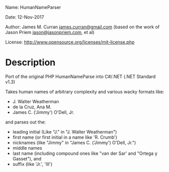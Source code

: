 Name:			HumanNameParser

Date:			12-Nov-2017

Author:		James M. Curran <james.curran@gmail.com> 
          (based on the work of Jason Priem <jason@jasonpriem.com>, et al)

License:		<http://www.opensource.org/licenses/mit-license.php>


# Description
Port of the original PHP HumanNameParse into C#/.NET (.NET Standard v1.3)

Takes human names of arbitrary complexity and various wacky formats like:

* J. Walter Weatherman 
* de la Cruz, Ana M. 
* James C. ('Jimmy') O'Dell, Jr.

and parses out the:

* leading initial (Like "J." in "J. Walter Weatherman")
* first name (or first initial in a name like 'R. Crumb')
* nicknames (like "Jimmy" in "James C. ('Jimmy') O'Dell, Jr.")
* middle names
* last name (including compound ones like "van der Sar' and "Ortega y Gasset"), and
* suffix (like 'Jr.', 'III')
